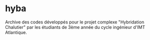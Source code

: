 # hyba
Archive des codes développés pour le projet complexe "Hybridation Chalutier" par les étudiants de 3ème année du cycle ingénieur d'IMT Atlantique.
